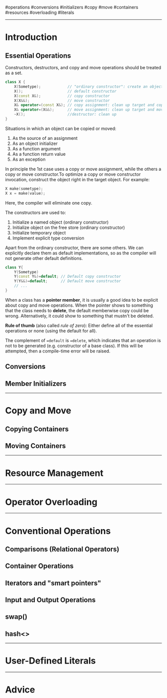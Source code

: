 #operations #conversions #initializers #copy #move #containers #resources #overloading #literals

---
# Introduction

## Essential Operations
Constructors, destructors, and copy and move operations should be treated as a set.

```cpp
class X {
	X(Sometype);            // "ordinary constructor": create an object
	X();                    // default constructor
	X(const X&);            // copy constructor
	X(X&&);                 // move constructor
	X& operator=(const X&); // copy assignment: clean up target and copy
	X& operator=(X&&);      // move assignment: clean up target and move
	~X();                   //destructor: clean up
}
```

Situations in which an object can be copied or moved:
1. As the source of an assignment
2. As an object initializer
3. As a function argument
4. As a function return value
5. As an exception

In principle the 1st case uses a copy or move assignment, while the others a copy or move constructor.To optimize a copy or move constructor invocation, construct the object right in the target object. For example:

```cpp
X make(sometype);
X x = make(value);
```
Here, the compiler will eliminate one copy.

The constructors are used to:
1. Initialize a named object (ordinary constructor)
2. Initialize object on the free store (ordinary constructor)
3. Initialize temporary object
4. Implement explicit type conversion

Apart from the ordinary constructor, there are some others. We can explicitly declare them as default implementations, so as the compiler will not generate other default definitions.

```cpp
class Y{
	Y(Sometype)
	Y(const Y&)=default; // Default copy constructor
	Y(Y&&)=default;      // Default move constructor
	// ...
}
```
When a class has a __pointer member__, it is usually a good idea to be explicit about copy and move operations. When the pointer shows to something that the class needs to __delete__, the default memberwise copy could be wrong. Alternatively, it could show to something that mustn't be deleted.

__Rule of thumb__ (also called _rule of zero_): Either define all of the essential operations or none (using the default for all).

The complement of `=default` is `=delete`, which indicates that an operation is not to be generated (e.g. constructor of a base class). If this will be attempted, then a compile-time error will be raised.

## Conversions

## Member Initializers

---
# Copy and Move

## Copying Containers

## Moving Containers

---
# Resource Management

---
# Operator Overloading

---
# Conventional Operations

## Comparisons (Relational Operators)

## Container Operations

## Iterators and "smart pointers"

## Input and Output Operations

## swap()

## hash<>

---
# User-Defined Literals

---
# Advice